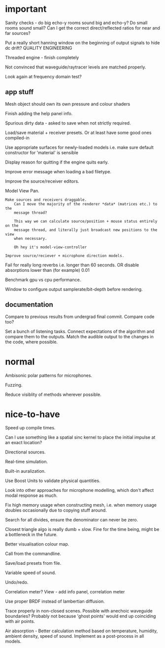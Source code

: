 important
=========

Sanity checks - do big echo-y rooms sound big and echo-y? Do small rooms sound
small? Can I get the correct direct/reflected ratios for near and far sources?

Put a really short hanning window on the beginning of output signals to hide
dc drift? QUALITY ENGINEERING

Threaded engine - finish completely

Not convinced that waveguide/raytracer levels are matched properly.

Look again at frequency domain test?

app stuff
---------

Mesh object should own its own pressure and colour shaders

Finish adding the help panel info.

Spurious dirty data - asked to save when not strictly required.

Load/save material + receiver presets.
    Or at least have some good ones compiled-in

Use appropriate surfaces for newly-loaded models
    i.e. make sure default constructor for 'material' is sensible

Display reason for quitting if the engine quits early.

Improve error message when loading a bad filetype.

Improve the source/receiver editors.

Model View
    Pan.

    Make sources and receivers draggable.
        Can I move the majority of the renderer *data* (matrices etc.) to the
        message thread?

        This way we can calculate source/position + mouse status entirely on the
        message thread, and literally just broadcast new positions to the view 
        when necessary.

        Oh hey it's model-view-controller

    Improve source/reciever + microphone direction models.

Fail for really long reverbs i.e. longer than 60 seconds.
    OR disable absorptions lower than (for example) 0.01

Benchmark gpu vs cpu performance.

Window to configure output samplerate/bit-depth before rendering.

documentation
-------------

Compare to previous results from undergrad final commit. Compare code too?

Set a bunch of listening tasks.
    Connect expectations of the algorithm and compare them to the outputs.
    Match the audible output to the changes in the code, where possible.

normal
======

Ambisonic polar patterns for microphones.

Fuzzing.

Reduce visiblity of methods wherever possible.

nice-to-have
============

Speed up compile times.

Can I use something like a spatial sinc kernel to place the initial impulse at
an exact location?

Directional sources.

Real-time simulation.

Built-in auralization.

Use Boost Units to validate physical quantities.

Look into other approaches for microphone modelling, which don't affect modal
response as much.

Fix high memory usage when constructing mesh, i.e. when memory usage doubles
occasionally due to copying stuff around.

Search for all divides, ensure the denominator can never be zero.

Closest triangle algo is really dumb + slow.
Fine for the time being, might be a bottleneck in the future.

Better visualisation colour map.

Call from the commandline.

Save/load presets from file.

Variable speed of sound.

Undo/redo.

Correlation meter?
View - add info panel, correlation meter

Use proper BRDF instead of lambertian diffusion.

Trace properly in non-closed scenes.
Possible with anechoic waveguide boundaries?
Probably not because 'ghost points' would end up coinciding with air points.

Air absorption - Better calculation method based on temperature, humidity,
ambient density, speed of sound.
Implement as a post-process in all models.
